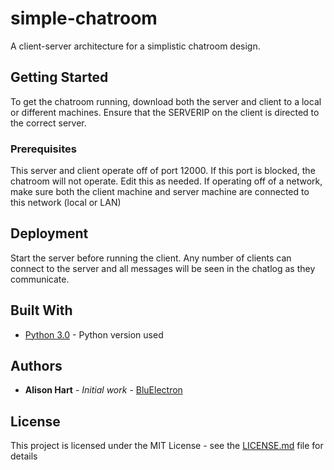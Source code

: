 # simple-chatroom
A client-server architecture for a simplistic chatroom design. 

## Getting Started

To get the chatroom running, download both the server and client to a local or different machines. Ensure that the SERVERIP on the client is directed to the correct server. 

### Prerequisites

This server and client operate off of port 12000. If this port is blocked, the chatroom will not operate. Edit this as needed. 
If operating off of a network, make sure both the client machine and server machine are connected to this network (local or LAN)

## Deployment

Start the server before running the client. Any number of clients can connect to the server and all messages will be seen in the chatlog as they communicate. 

## Built With

* [Python 3.0](https://www.python.org/download/releases/3.0/) - Python version used

## Authors

* **Alison Hart** - *Initial work* - [BluElectron](https://github.com/BluElectron)

## License

This project is licensed under the MIT License - see the [LICENSE.md](LICENSE.md) file for details
